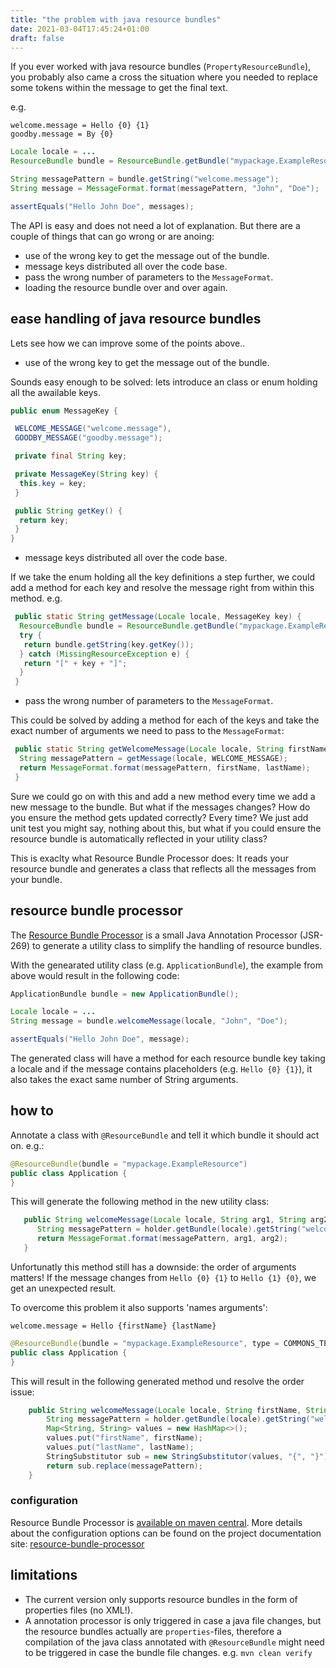 ```yaml
---
title: "the problem with java resource bundles"
date: 2021-03-04T17:45:24+01:00
draft: false
---
```


If you ever worked with java resource bundles (`PropertyResourceBundle`),
you probably also came a cross the situation where you needed to replace some tokens within the message to get the final text.

<!--more-->

e.g.

```text
welcome.message = Hello {0} {1}
goodby.message = By {0}
```

```java
Locale locale = ...
ResourceBundle bundle = ResourceBundle.getBundle("mypackage.ExampleResource", locale);

String messagePattern = bundle.getString("welcome.message");
String message = MessageFormat.format(messagePattern, "John", "Doe");

assertEquals("Hello John Doe", messages);
```

The API is easy and does not need a lot of explanation.
But there are a couple of things that can go wrong or are anoing:

- use of the wrong key to get the message out of the bundle.
- message keys distributed all over the code base.
- pass the wrong number of parameters to the `MessageFormat`.
- loading the resource bundle over and over again.

## ease handling of java resource bundles

Lets see how we can improve some of the points above..

- use of the wrong key to get the message out of the bundle.

Sounds easy enough to be solved: lets introduce an class or enum holding all the awailable keys.

```java
public enum MessageKey {

 WELCOME_MESSAGE("welcome.message"),
 GOODBY_MESSAGE("goodby.message");

 private final String key;

 private MessageKey(String key) {
  this.key = key;
 }

 public String getKey() {
  return key;
 }
}
```

- message keys distributed all over the code base.

If we take the enum holding all the key definitions a step further,
we could add a method for each key and resolve the message right from within this method. e.g.

```java
 public static String getMessage(Locale locale, MessageKey key) {
  ResourceBundle bundle = ResourceBundle.getBundle("mypackage.ExampleResource", locale != null ? locale : Locale.ENGLISH);
  try {
   return bundle.getString(key.getKey());
  } catch (MissingResourceException e) {
   return "[" + key + "]";
  }
 }
```

- pass the wrong number of parameters to the `MessageFormat`.

This could be solved by adding a method for each of the keys and take the exact number of arguments we need to pass to the `MessageFormat`:

```java
 public static String getWelcomeMessage(Locale locale, String firstName, String lastName) {
  String messagePattern = getMessage(locale, WELCOME_MESSAGE);
  return MessageFormat.format(messagePattern, firstName, lastName);
 }
```

Sure we could go on with this and add a new method every time we add a new message to the bundle.
But what if the messages changes?
How do you ensure the method gets updated correctly? Every time?
We just add unit test you might say,
nothing about this,
but what if you could ensure the resource bundle is automatically reflected in your utility class?

This is exaclty what Resource Bundle Processor does:
It reads your resource bundle and generates a class that reflects all the messages from your bundle.

## resource bundle processor

The [Resource Bundle Processor](https://github.com/imod/resource-bundle-gen) is a small Java Annotation Processor (JSR-269) to generate a utility class to simplify the handling of resource bundles.

With the genearated utility class (e.g. `ApplicationBundle`), the example from above would result in the following code:

```java
ApplicationBundle bundle = new ApplicationBundle();

Locale locale = ...
String message = bundle.welcomeMessage(locale, "John", "Doe");

assertEquals("Hello John Doe", message);
```

The generated class will have a method for each resource bundle key taking a locale and if the message contains placeholders (e.g. `Hello {0} {1}`),
it also takes the exact same number of String arguments.

## how to

Annotate a class with `@ResourceBundle` and tell it which bundle it should act on.
e.g.:

```java
@ResourceBundle(bundle = "mypackage.ExampleResource")
public class Application {
}
```

This will generate the following method in the new utility class:

```java
   public String welcomeMessage(Locale locale, String arg1, String arg2) {
      String messagePattern = holder.getBundle(locale).getString("welcome.message");
      return MessageFormat.format(messagePattern, arg1, arg2);
   }
```

Unfortunatly this method still has a downside:
the order of arguments matters!
If the message changes from `Hello {0} {1}` to `Hello {1} {0}`,
we get an unexpected result.

To overcome this problem it also supports 'names arguments':

```text
welcome.message = Hello {firstName} {lastName}
```

```java
@ResourceBundle(bundle = "mypackage.ExampleResource", type = COMMONS_TEXT)
public class Application {
}
```

This will result in the following generated method und resolve the order issue:

```java
    public String welcomeMessage(Locale locale, String firstName, String lastName) {
        String messagePattern = holder.getBundle(locale).getString("welcome.message");
        Map<String, String> values = new HashMap<>();
        values.put("firstName", firstName);
        values.put("lastName", lastName);
        StringSubstitutor sub = new StringSubstitutor(values, "{", "}");
        return sub.replace(messagePattern);
    }
```

### configuration

Resource Bundle Processor is [available on maven central](https://search.maven.org/search?q=a:resource-bundle-processor).
More details about the configuration options can be found on the project documentation site: [resource-bundle-processor](https://github.com/imod/resource-bundle-gen)

## limitations

- The current version only supports resource bundles in the form of properties files (no XML!).
- A annotation processor is only triggered in case a java file changes, but the resource bundles actually are `properties`-files, therefore a compilation of the java class annotated with `@ResourceBundle` might need to be triggered in case the bundle file changes. e.g. `mvn clean verify`
